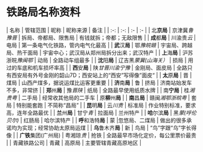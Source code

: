 # 铁路局名称资料

| 名称 | 管辖范围 | 昵称 | 昵称来源 | 备注 |
| :-: | :-: | :- | :- |
| 北**京局** | 京津冀*鲁豫晋* | 拆局、帝都局、限售局 | 有钱就拆；帝都；无敌限售 |
| **成**都**局** | 川渝贵*云* | 电局 | 第一条电气化铁路，管内电气化最高 |
| **武**汉**局** | 鄂*豫皖赣* | 宇宙局、跨越局、热干面局 | 宇宙中心；武汉局从郑州局拆分出来；武汉特产 |
| **上**海**局** | 沪苏浙皖*豫闽鄂* | 动局 | 全路动车组最多 |
| **沈**阳**局** | 辽吉黑*蒙冀(山海关）* | 损局 | 用过的车底和机车损坏率高 |
| **西**安**局** | 陕*甘晋川渝宁豫* | 金刚局、面皮局 | 全路只有西安局有外号金刚的韶山7D；西安站上的“西安”写得像”面皮“ |
| **太**原**局** | 晋 | 煤局 | 山西产煤多，据说运煤比运客更重要 |
| **济**南**局** | 鲁 | 挤局 | 济南站始发车不多，非常挤 |
| **郑**州**局** | 豫*晋陕* | 纸局 | 全路最早使用纸质水牌 |
| 南**宁局** | 桂*湘贵粤* | 二手局 | 经常收其他局的二手车 | 原**柳**州**局** |
| **南**昌**局** | 赣闽*湘鄂浙皖粤* | 套局 | 特别能套跑 | 不简称“昌局” |
| **昆**明**局** | 云*川贵* | 标准局 | 作业特别标准，要求高，连年全路最优 |
| **兰**州**局** | 甘宁*青* | 拉面局 | 兰州特产 |
| **哈**尔滨**局** | 黑*蒙(呼伦贝尔)* | 红肠局 | 哈尔滨特产 |
| **呼**和浩特**局** | 蒙 |忽悠局、二煤局 | 做出的很多承诺均为实现；经常协助太原局运煤 |
| **乌**鲁木齐**局** | 新 | 鸟局 | “鸟”字跟“乌”字长得像 |
| **广铁**集团(广州局) | 粤湘琼*贵* | 抢铁 | 全路最早市场化定价，每公里票价最贵 |
| 青藏铁路公司 | 青藏 | 高原局 | 主要管辖青藏高原地区 |
